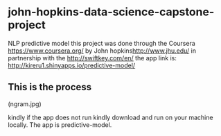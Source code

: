 <small style="font-size:.9em">john-hopkins-data-science-capstone-project</small>
==========================================

NLP predictive model
this project was done through the Coursera <https://www.coursera.org/> by John hopkins<http://www.jhu.edu/> in partnership with the <http://swiftkey.com/en/> the app link is:
<http://kireru1.shinyapps.io/predictive-model/>
 
 This is the process
 ---
(ngram.jpg)

kindly if the app does not run kindly download and run on your machine locally. The app is predictive-model.